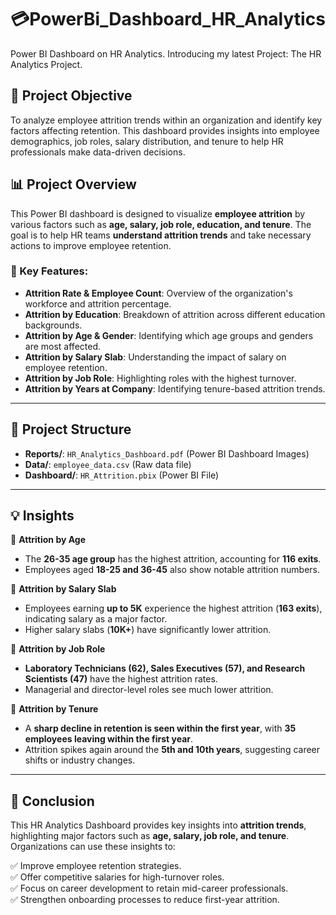 # 💳PowerBi_Dashboard_HR_Analytics

Power BI Dashboard on HR Analytics. Introducing my latest Project: The HR Analytics Project.

## 🎯 Project Objective  
To analyze employee attrition trends within an organization and identify key factors affecting retention. This dashboard provides insights into employee demographics, job roles, salary distribution, and tenure to help HR professionals make data-driven decisions.  

## 📊 Project Overview  
This Power BI dashboard is designed to visualize **employee attrition** by various factors such as **age, salary, job role, education, and tenure**. The goal is to help HR teams **understand attrition trends** and take necessary actions to improve employee retention.  

### 🔹 Key Features:  
- **Attrition Rate & Employee Count**: Overview of the organization's workforce and attrition percentage.  
- **Attrition by Education**: Breakdown of attrition across different education backgrounds.  
- **Attrition by Age & Gender**: Identifying which age groups and genders are most affected.  
- **Attrition by Salary Slab**: Understanding the impact of salary on employee retention.  
- **Attrition by Job Role**: Highlighting roles with the highest turnover.  
- **Attrition by Years at Company**: Identifying tenure-based attrition trends.  

---

## 📂 Project Structure  
- **Reports/**: `HR_Analytics_Dashboard.pdf` (Power BI Dashboard Images)  
- **Data/**: `employee_data.csv` (Raw data file)  
- **Dashboard/**: `HR_Attrition.pbix` (Power BI File)  

---

## 💡 Insights  

📌 **Attrition by Age**  
- The **26-35 age group** has the highest attrition, accounting for **116 exits**.  
- Employees aged **18-25 and 36-45** also show notable attrition numbers.  

📌 **Attrition by Salary Slab**  
- Employees earning **up to 5K** experience the highest attrition (**163 exits**), indicating salary as a major factor.  
- Higher salary slabs (**10K+**) have significantly lower attrition.  

📌 **Attrition by Job Role**  
- **Laboratory Technicians (62), Sales Executives (57), and Research Scientists (47)** have the highest attrition rates.  
- Managerial and director-level roles see much lower attrition.  

📌 **Attrition by Tenure**  
- A **sharp decline in retention is seen within the first year**, with **35 employees leaving within the first year**.  
- Attrition spikes again around the **5th and 10th years**, suggesting career shifts or industry changes.  

---

## 📝 Conclusion  
This HR Analytics Dashboard provides key insights into **attrition trends**, highlighting major factors such as **age, salary, job role, and tenure**. Organizations can use these insights to:  

✅ Improve employee retention strategies.  
✅ Offer competitive salaries for high-turnover roles.  
✅ Focus on career development to retain mid-career professionals.  
✅ Strengthen onboarding processes to reduce first-year attrition.
